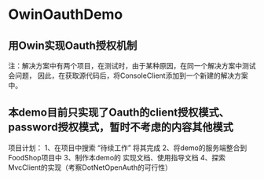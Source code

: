 # OwinOauthDemo
用Owin实现Oauth授权机制
-------------------------------------------------------------------
注：解决方案中有两个项目，在测试时，由于某种原因，在同一个解决方案中测试会问题，
因此，在获取源代码后，将ConsoleClient添加到一个新建的解决方案中。

本demo目前只实现了Oauth的client授权模式、password授权模式，暂时不考虑的内容其他模式
-----------------------------------------------------------------------------
项目计划：
1、在项目中搜索 “待续工作” 将其完成
2、将demo的服务端整合到FoodShop项目中
3、制作本demo的 实现文档、使用指导文档
4、探索MvcClient的实现（考察DotNetOpenAuth的可行性）

